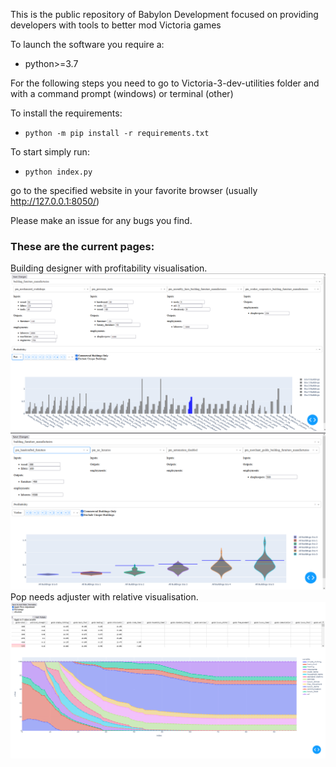 This is the public repository of Babylon Development focused on providing developers with tools to better mod Victoria games

To launch the software you require a:
 - python>=3.7

For the following steps you need to go to Victoria-3-dev-utilities folder and with a command prompt (windows) or terminal (other)

To install the requirements:
 - `python -m pip install -r requirements.txt`

To start simply run:
 - `python index.py`

go to the specified website in your favorite browser (usually http://127.0.0.1:8050/)

Please make an issue for any bugs you find.

### These are the current pages:
Building designer with profitability visualisation.
![Building Designer bar visualisation](.demo_materials/building_designer_bar.png)
![Building Designer violin visualisation](.demo_materials/building_designer_violin.png)
Pop needs adjuster with relative visualisation.
![Pop buy packages visualisation](.demo_materials/pop_buy_packages_percentage.png)
